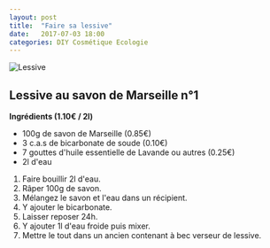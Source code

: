 ```yaml
---
layout: post
title:  "Faire sa lessive"
date:   2017-07-03 18:00
categories: DIY Cosmétique Ecologie
---
```



![Lessive](/images/lessive.jpg)

## Lessive au savon de Marseille n°1

**Ingrédients (1.10€ / 2l)**

* 100g de savon de Marseille (0.85€)
* 3 c.a.s de bicarbonate de soude (0.10€)
* 7 gouttes d'huile essentielle de Lavande ou autres (0.25€)
* 2l d'eau

1. Faire bouillir 2l d'eau.
2. Râper 100g de savon.
3. Mélangez le savon et l'eau dans un récipient.
4. Y ajouter le bicarbonate.
5. Laisser reposer 24h.
6. Y ajouter 1l d'eau froide puis mixer.
7. Mettre le tout dans un ancien contenant à bec verseur de lessive.
